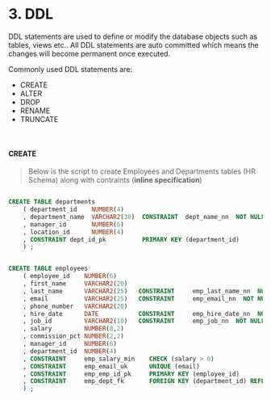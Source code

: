 # 3. DDL

DDL statements are used to define or modify the database objects such as tables, views etc..
All DDL statements are auto committed which means the changes will become permanent once executed.

Commonly used DDL statements are:
- CREATE
- ALTER
- DROP
- RENAME
- TRUNCATE

<br>  


#### CREATE

> Below is the script to create Employees and Departments tables (HR Schema) along with contraints (**inline specification**)

```sql

CREATE TABLE departments
    ( department_id    NUMBER(4) 
    , department_name  VARCHAR2(30)  CONSTRAINT  dept_name_nn  NOT NULL
    , manager_id       NUMBER(6)
    , location_id      NUMBER(4)
    , CONSTRAINT dept_id_pk  		 PRIMARY KEY (department_id)
    ) ;


CREATE TABLE employees
    ( employee_id    NUMBER(6)
    , first_name     VARCHAR2(20)
    , last_name      VARCHAR2(25)	CONSTRAINT     emp_last_name_nn  NOT NULL
    , email          VARCHAR2(25)	CONSTRAINT     emp_email_nn  NOT NULL
    , phone_number   VARCHAR2(20)
    , hire_date      DATE	        CONSTRAINT     emp_hire_date_nn  NOT NULL
    , job_id         VARCHAR2(10)	CONSTRAINT     emp_job_nn  NOT NULL
    , salary         NUMBER(8,2)
    , commission_pct NUMBER(2,2)
    , manager_id     NUMBER(6)
    , department_id  NUMBER(4)
    , CONSTRAINT     emp_salary_min    CHECK (salary > 0) 
    , CONSTRAINT     emp_email_uk      UNIQUE (email)
    , CONSTRAINT     emp_emp_id_pk     PRIMARY KEY (employee_id)
    , CONSTRAINT     emp_dept_fk       FOREIGN KEY (department_id) REFERENCES departments
    ) ;

```
